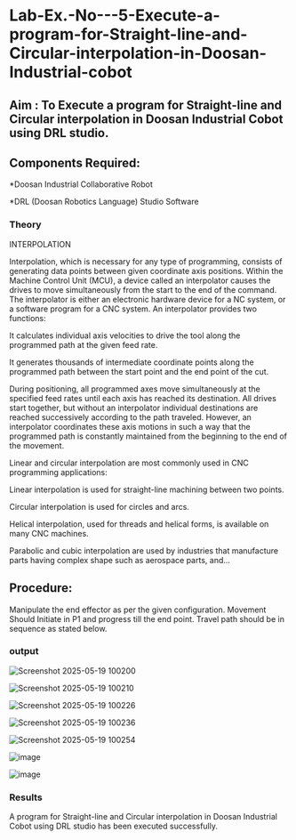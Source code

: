 # Lab-Ex.-No---5-Execute-a-program-for-Straight-line-and-Circular-interpolation-in-Doosan-Industrial-cobot
## Aim : To Execute a program for Straight-line and Circular interpolation in Doosan Industrial Cobot using DRL studio.

## Components Required:

*Doosan Industrial Collaborative Robot

*DRL (Doosan Robotics Language) Studio Software

### Theory 
INTERPOLATION

Interpolation, which is necessary for any type of programming, consists of generating data points between given coordinate axis positions. Within the Machine Control Unit (MCU), a device called an interpolator causes the drives to move simultaneously from the start to the end of the command. The interpolator is either an electronic hardware device for a NC system, or a software program for a CNC system. An interpolator provides two functions:

It calculates individual axis velocities to drive the tool along the programmed path at the given feed rate.

It generates thousands of intermediate coordinate points along the programmed path between the start point and the end point of the cut.

During positioning, all programmed axes move simultaneously at the specified feed rates until each axis has reached its destination. All drives start together, but without an interpolator individual destinations are reached successively according to the path traveled. However, an interpolator coordinates these axis motions in such a way that the programmed path is constantly maintained from the beginning to the end of the movement.

Linear and circular interpolation are most commonly used in CNC programming applications:

Linear interpolation is used for straight-line machining between two points.

Circular interpolation is used for circles and arcs.

Helical interpolation, used for threads and helical forms, is available on many CNC machines.

Parabolic and cubic interpolation are used by industries that manufacture parts having complex shape such as aerospace parts, and...

## Procedure:

Manipulate the end effector as per the given configuration. Movement Should Initiate in P1 and progress till the end point. Travel path should be in sequence as stated below.

### output
![Screenshot 2025-05-19 100200](https://github.com/user-attachments/assets/f8531d26-9513-4d66-a263-5ff2d6977c57)

![Screenshot 2025-05-19 100210](https://github.com/user-attachments/assets/5d17a1f7-77bc-4e82-a2d5-e207fbf48bd4)

![Screenshot 2025-05-19 100226](https://github.com/user-attachments/assets/c8502d09-e0ac-4b89-b98c-764b224ca66a)

![Screenshot 2025-05-19 100236](https://github.com/user-attachments/assets/cc548dfd-d9fa-4135-aec0-7ae3e408a6ed)

![Screenshot 2025-05-19 100254](https://github.com/user-attachments/assets/0dd5c0a7-5817-4fc9-8ce1-2c6ed7bd996c)

![image](https://github.com/user-attachments/assets/f548ac71-3000-4d51-ac69-8fbb61b4638e)

![image](https://github.com/user-attachments/assets/dde40035-652b-4888-923c-b7c1f4916e12)

### Results 
A program for Straight-line and Circular interpolation in Doosan Industrial Cobot using DRL studio has been executed successfully.
